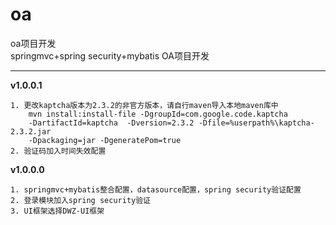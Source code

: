 # oa
oa项目开发  
springmvc+spring security+mybatis OA项目开发  

---
__v1.0.0.1__  

	1. 更改kaptcha版本为2.3.2的非官方版本，请自行maven导入本地maven库中
		mvn install:install-file -DgroupId=com.google.code.kaptcha   
		-DartifactId=kaptcha  -Dversion=2.3.2 -Dfile=%userpath%\kaptcha-2.3.2.jar    
		-Dpackaging=jar -DgeneratePom=true
	2. 验证码加入时间失效配置
	
	
__v1.0.0.0__  

	1. springmvc+mybatis整合配置，datasource配置，spring security验证配置  
	2. 登录模块加入spring security验证  
	3. UI框架选择DWZ-UI框架  

